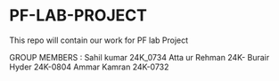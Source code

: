# PF-LAB-PROJECT
This repo will contain our work for PF lab Project

GROUP MEMBERS :
Sahil kumar 24K_0734
Atta ur Rehman 24K-
Burair Hyder  24K-0804
Ammar Kamran 24K-0732
